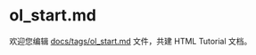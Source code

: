 ol_start.md
===

欢迎您编辑 <a target="__blank" href="https://github.com/jaywcjlove/html-tutorial/blob/main/docs/tags/ol_start.md">docs/tags/ol_start.md</a> 文件，共建 HTML Tutorial 文档。